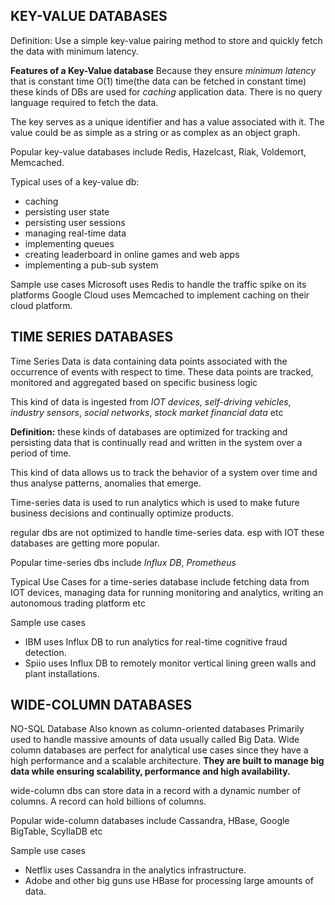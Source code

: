 ## **KEY-VALUE DATABASES**

Definition: Use a simple key-value pairing method to store and quickly fetch the data with minimum latency.

**Features of a Key-Value database**
Because they ensure *minimum latency* that is constant time O(1) time(the data can be fetched in constant time) these kinds of DBs are used for *caching* application data. There is no query language required to fetch the data.

The key serves as a unique identifier and has a value associated with it. The value could be as simple as a string or as complex as an object graph.

Popular key-value databases include Redis, Hazelcast, Riak, Voldemort, Memcached.

Typical uses of a key-value db:

- caching
- persisting user state
- persisting user sessions
- managing real-time data
- implementing queues
- creating leaderboard in online games and web apps
- implementing a pub-sub system

Sample use cases
Microsoft uses Redis to handle the traffic spike on its platforms
Google Cloud uses Memcached to implement caching on their cloud platform.

## **TIME SERIES DATABASES**

Time Series Data is data containing data points associated with the occurrence of events with respect to time. These data points are tracked, monitored and aggregated based on specific business logic

This kind of data is ingested from *IOT devices*, *self-driving vehicles*, *industry sensors*, *social networks*, *stock market financial data* etc

**Definition:** these kinds of databases are optimized for tracking and persisting data that is continually read and written in the system over a period of time.

This kind of data allows us to track the behavior of a system over time and thus analyse patterns, anomalies that emerge.

Time-series data is used to run analytics which is used to make future business decisions and continually optimize products.

regular dbs are not optimized to handle time-series data. esp with IOT these databases are getting more popular.

Popular time-series dbs include *Influx DB*, *Prometheus*

Typical Use Cases for a time-series database include fetching data from IOT devices, managing data for running monitoring and analytics, writing an autonomous trading platform etc

Sample use cases

- IBM uses Influx DB to run analytics for real-time cognitive fraud detection.
- Spiio uses Influx DB to remotely monitor vertical lining green walls and plant installations.

## **WIDE-COLUMN DATABASES**

NO-SQL Database
Also known as column-oriented databases
Primarily used to handle massive amounts of data usually called Big Data.
Wide column databases are perfect for analytical use cases since they have a high performance and a scalable architecture. **They are built to manage big data while ensuring scalability, performance and high availability.**

wide-column dbs can store data in a record with a dynamic number of columns. A record can hold billions of columns.

Popular wide-column databases include Cassandra, HBase, Google BigTable, ScyllaDB etc

Sample use cases

- Netflix uses Cassandra in the analytics infrastructure.
- Adobe and other big guns use HBase for processing large amounts of data.